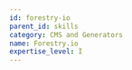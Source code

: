 ```yaml
---
id: forestry-io
parent_id: skills
category: CMS and Generators
name: Forestry.io
expertise_level: I
---
```

